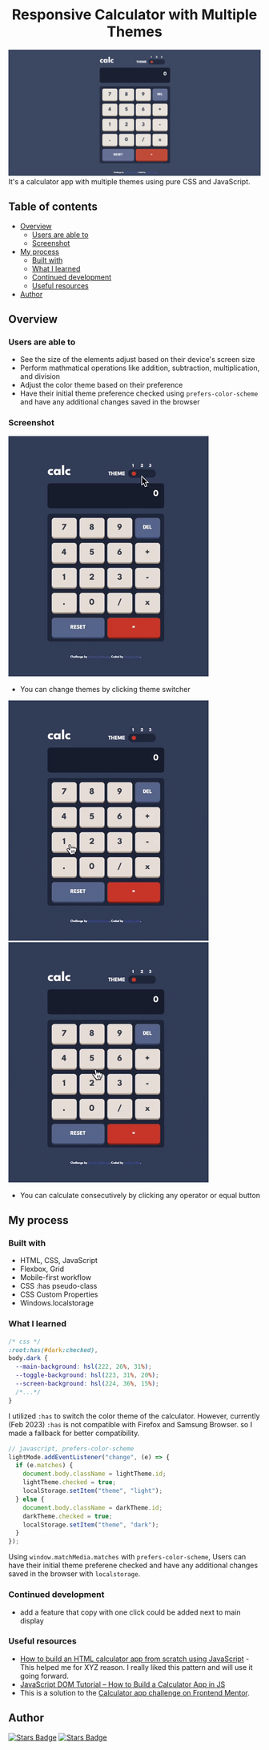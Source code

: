 <h1 align="center">Responsive Calculator with Multiple Themes </h1>


![thumbnail](./design/thumbnail.png)
It's a calculator app with multiple themes using pure CSS and JavaScript.

## Table of contents

- [Overview](#overview)
  - [Users are able to](#users-are-able-to)
  - [Screenshot](#screenshot)
- [My process](#my-process)
  - [Built with](#built-with)
  - [What I learned](#what-i-learned)
  - [Continued development](#continued-development)
  - [Useful resources](#useful-resources)
- [Author](#author)

## Overview

### Users are able to

- See the size of the elements adjust based on their device's screen size
- Perform mathmatical operations like addition, subtraction, multiplication, and division
- Adjust the color theme based on their preference
- Have their initial theme preference checked using `prefers-color-scheme` and have any additional changes saved in the browser

### Screenshot

![theme change](./design/theme-change.gif)
- You can change themes by clicking theme switcher

![correct calculation](./design/correct-calculation.gif)
![consecutive calculation](./design/consecutive-calculations.gif)
- You can calculate consecutively by clicking any operator or equal button

## My process

### Built with

- HTML, CSS, JavaScript
- Flexbox, Grid
- Mobile-first workflow
- CSS :has pseudo-class
- CSS Custom Properties
- Windows.localstorage

### What I learned

```css
/* css */
:root:has(#dark:checked),
body.dark {
  --main-background: hsl(222, 26%, 31%);
  --toggle-background: hsl(223, 31%, 20%);
  --screen-background: hsl(224, 36%, 15%);
  /*...*/
}
```
I utilized `:has` to switch the color theme of the calculator. However, currently (Feb 2023) `:has` is not compatible with Firefox and Samsung Browser. so I made a fallback for better compatibility.
```js
// javascript, prefers-color-scheme
lightMode.addEventListener("change", (e) => {
  if (e.matches) {
    document.body.className = lightTheme.id;
    lightTheme.checked = true;
    localStorage.setItem("theme", "light");
  } else {
    document.body.className = darkTheme.id;
    darkTheme.checked = true;
    localStorage.setItem("theme", "dark");
  }
});
```
Using `window.matchMedia.matches` with `prefers-color-scheme`, Users can have their initial theme preferene checked and have any additional changes saved in the browser with `localstorage`.


### Continued development
- add a feature that copy with one click could be added next to main display

### Useful resources

- [How to build an HTML calculator app from scratch using JavaScript](https://www.freecodecamp.org/news/how-to-build-an-html-calculator-app-from-scratch-using-javascript-4454b8714b98/) - This helped me for XYZ reason. I really liked this pattern and will use it going forward.
- [JavaScript DOM Tutorial – How to Build a Calculator App in JS](https://www.freecodecamp.org/news/javascript-dom-build-a-calculator-app/)
- This is a solution to the [Calculator app challenge on Frontend Mentor](https://www.frontendmentor.io/challenges/calculator-app-9lteq5N29).

## Author
<a href="https://github.com/jae-the-castaway" align="center"><img src="https://img.shields.io/github/followers/jae-the-castaway?label=follow%20me%20on%20GitHub%21&style=flat-square" alt="Stars Badge"/></a>
<a href="https://linkedin.com/in/jae-the-castaway" align="center"><img src="https://img.shields.io/badge/-LinkedIn-0e76a8?style=flat-square&logo=Linkedin&logoColor=white" alt="Stars Badge"/></a>
